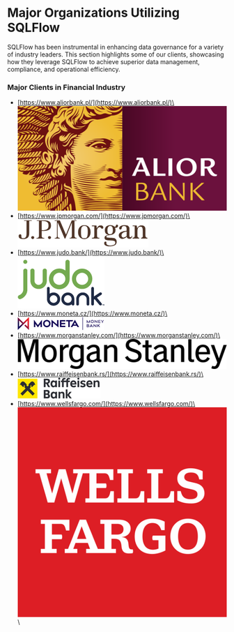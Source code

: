 # Major Organizations Utilizing SQLFlow

SQLFlow has been instrumental in enhancing data governance for a variety of industry leaders. This section highlights some of our clients, showcasing how they leverage SQLFlow to achieve superior data management, compliance, and operational efficiency.

### Major Clients in Financial Industry

* [https://www.aliorbank.pl/](https://www.aliorbank.pl/)\
  <img src="../.gitbook/assets/image (1).png" alt="" data-size="original">
* [https://www.jpmorgan.com/](https://www.jpmorgan.com/)\
  ![](<../.gitbook/assets/image (2).png>)
* [https://www.judo.bank/](https://www.judo.bank/)\
  ![](<../.gitbook/assets/image (5).png>)
* [https://www.moneta.cz/](https://www.moneta.cz/)\
  ![](<../.gitbook/assets/image (6).png>)
* [https://www.morganstanley.com/](https://www.morganstanley.com/)\
  ![](<../.gitbook/assets/image (7).png>)
* [https://www.raiffeisenbank.rs/](https://www.raiffeisenbank.rs/)\
  ![](<../.gitbook/assets/image (10).png>)
* [https://www.wellsfargo.com/](https://www.wellsfargo.com/)\
  ![](<../.gitbook/assets/image (11).png>)\
